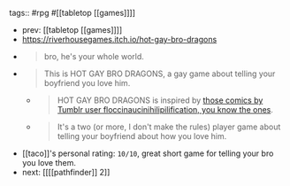 tags:: #rpg #[[tabletop [[games]]]]

- prev: [[tabletop [[games]]]]
- https://riverhousegames.itch.io/hot-gay-bro-dragons
- > bro, he's your whole world.
- > This is HOT GAY BRO DRAGONS, a gay game about telling your boyfriend you love him.
	- > HOT GAY BRO DRAGONS is inspired by [those comics by Tumblr user floccinaucinihilipilification, you know the ones](https://floccinaucinihilipilificationa.tumblr.com/tagged/dragon%20bros).
	- > It's a two (or more, I don't make the rules) player game about telling your boyfriend about how you love him.
- [[taco]]'s personal rating: `10/10`, great short game for telling your bro you love them.
- next: [[[[pathfinder]] 2]]